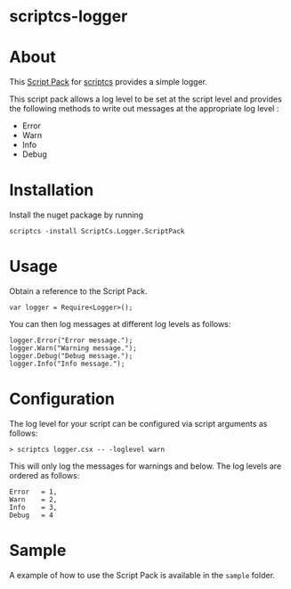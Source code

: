 scriptcs-logger
===============

# About #

This [Script Pack](https://github.com/scriptcs/scriptcs/wiki) for [scriptcs](http://scriptcs.net/) provides a simple logger.

This script pack allows a log level to be set at the script level and provides the following methods to write out messages at the appropriate log level :

- Error
- Warn
- Info
- Debug

# Installation #

Install the nuget package by running

	scriptcs -install ScriptCs.Logger.ScriptPack

# Usage #

Obtain a reference to the Script Pack.

    var logger = Require<Logger>();

You can then log messages at different log levels as follows:
	
	logger.Error("Error message.");
	logger.Warn("Warning message.");
	logger.Debug("Debug message.");
	logger.Info("Info message.");

# Configuration #

The log level for your script can be configured via script arguments as follows:

	> scriptcs logger.csx -- -loglevel warn

This will only log the messages for warnings and below. The log levels are ordered as follows:

	Error 	= 1,
    Warn 	= 2,
    Info 	= 3,
    Debug 	= 4 

# Sample #

A example of how to use the Script Pack is available in the ``sample`` folder. 